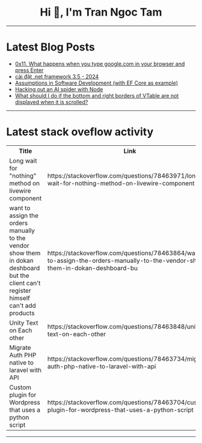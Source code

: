 <h1 align="center">Hi 👋, I'm Tran Ngoc Tam</h1>

---

# Latest Blog Posts 
<!-- BLOG-POST-LIST:START -->
- [0x11. What happens when you type google.com in your browser and press Enter](https://dev.to/jacques00077/0x11-what-happens-when-you-type-googlecom-in-your-browser-and-press-enter-429l)
- [cài đặt .net framework 3.5 - 2024](https://dev.to/longtth/cai-dat-net-framework-35-2024-28l9)
- [Assumptions in Software Development &lpar;with EF Core as example&rpar;](https://dev.to/krste/assumptions-in-software-development-with-ef-core-as-example-3nl0)
- [Hacking out an AI spider with Node](https://dev.to/adaschevici/hacking-out-an-ai-spider-with-node-1h31)
- [What should I do if the bottom and right borders of VTable are not displayed when it is scrolled?](https://dev.to/fangsmile/what-should-i-do-if-the-bottom-and-right-borders-of-vtable-are-not-displayed-when-it-is-scrolled-1kj5)
<!-- BLOG-POST-LIST:END -->

---

# Latest stack oveflow activity
<table>
  <tr><th>Title</th><th>Link</th></tr>
  <!-- STACKOVERFLOW:START --><tr><td>Long wait for &quot;nothing&quot; method on livewire component</td><td>https://stackoverflow.com/questions/78463971/long-wait-for-nothing-method-on-livewire-component</td></tr><tr><td>want to assign the orders manually to the vendor show them in dokan deshboard but the client can&#39;t register himself can&#39;t add products</td><td>https://stackoverflow.com/questions/78463864/want-to-assign-the-orders-manually-to-the-vendor-show-them-in-dokan-deshboard-bu</td></tr><tr><td>Unity Text on Each other</td><td>https://stackoverflow.com/questions/78463848/unity-text-on-each-other</td></tr><tr><td>Migrate Auth PHP native to laravel with API</td><td>https://stackoverflow.com/questions/78463734/migrate-auth-php-native-to-laravel-with-api</td></tr><tr><td>Custom plugin for Wordpress that uses a python script</td><td>https://stackoverflow.com/questions/78463704/custom-plugin-for-wordpress-that-uses-a-python-script</td></tr><!-- STACKOVERFLOW:END -->
</table>

---


